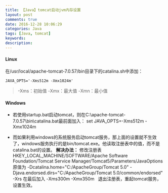 ```yaml
---
title: 【Java】tomcat启动jvm内存设置
layout: post
comments: true
date: 2016-12-28 10:06:29
categories: Java
tags: [Java, tomcat]
keywords:
description:
---
```


#### Linux
在/usr/local/apache-tomcat-7.0.57/bin目录下的catalina.sh中添加：

	JAVA_OPTS='-Xms512m -Xmx1024m'
> -Xms：初始值
-Xmx：最大值
-Xmn：最小值

<!-- more -->
#### Windows
- 若使用startup.bat启动tomcat，则在C:\apache-tomcat-7.0.57\bin\catalina.bat最前面加入：
		set JAVA_OPTS=-Xms512m -Xmx1024m

- 而如果利用windows的系统服务启动tomcat服务，那上面的设置就不生效了，windows服务执行的是bin/tomcat.exe。他读取注册表中的值，而不是catalina.bat的设置。
**解决办法：**
修改注册表HKEY_LOCAL_MACHINE/SOFTWARE/Apache Software Foundation/Tomcat Service Manager/Tomcat5/Parameters/JavaOptions
原值为
		-Dcatalina.home="C:/ApacheGroup/Tomcat 5.0"
		-Djava.endorsed.dirs="C:/ApacheGroup/Tomcat 5.0/common/endorsed"
		-Xrs
在最后加入
		-Xms300m -Xmx350m  
退出注册表，重起tomcat服务，设置生效。